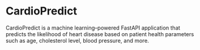 # CardioPredict
CardioPredict is a machine learning–powered FastAPI application that predicts the likelihood of heart disease based on patient health parameters such as age, cholesterol level, blood pressure, and more.
